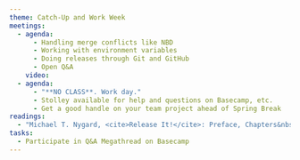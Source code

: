 ```yaml
---
theme: Catch-Up and Work Week
meetings:
  - agenda:
      - Handling merge conflicts like NBD
      - Working with environment variables
      - Doing releases through Git and GitHub
      - Open Q&A
    video:
  - agenda:
      - "**NO CLASS**. Work day."
      - Stolley available for help and questions on Basecamp, etc.
      - Get a good handle on your team project ahead of Spring Break
readings:
  - "Michael T. Nygard, <cite>Release It!</cite>: Preface, Chapters&nbsp;1–5"
tasks:
  - Participate in Q&A Megathread on Basecamp
---
```

